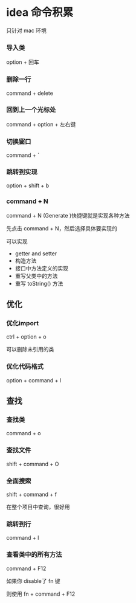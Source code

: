 # idea 命令积累
只针对 mac 环境

### 导入类
option + 回车

### 删除一行
command + delete

### 回到上一个光标处
command + option + 左右键

### 切换窗口
command + `

### 跳转到实现
option + shift + b

### command + N
command + N (Generate )快捷键就是实现各种方法

先点击 command + N，然后选择具体要实现的

可以实现
- getter and setter
- 构造方法
- 接口中方法定义的实现
- 重写父类中的方法
- 重写 toString() 方法

## 优化

### 优化import
ctrl + option + o

可以删除未引用的类

### 优化代码格式

option + command + l

## 查找

### 查找类
command + o

### 查找文件
shift + command + O

### 全面搜索
shift + command + f

在整个项目中查询，很好用

### 跳转到行
command + l

### 查看类中的所有方法
command + F12

如果你 disable了 fn 键

则使用 fn + command + F12
